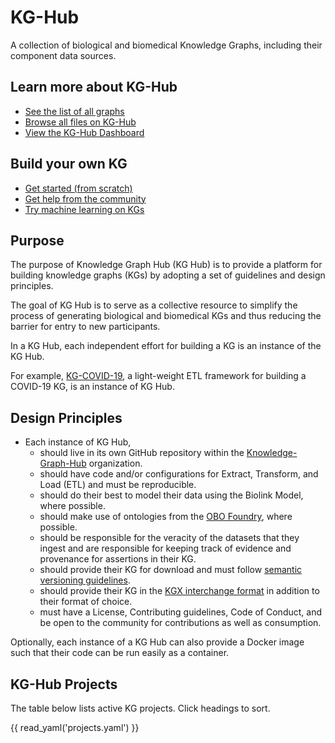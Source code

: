 # KG-Hub

A collection of biological and biomedical Knowledge Graphs, including their component data sources.

## Learn more about KG-Hub

- [See the list of all graphs](https://kghub.io/MANIFEST.yaml)
- [Browse all files on KG-Hub](https://kghub.io/)
- [View the KG-Hub Dashboard](http://kghub.org/kg-hub-dashboard/)

## Build your own KG

- [Get started (from scratch)](https://github.com/Knowledge-Graph-Hub/knowledge-graph-hub-support/blob/main/kg-hub-tutorials/KG-Hub%20Tutorial%201%20-%20Getting%20Started.ipynb)
- [Get help from the community](https://github.com/Knowledge-Graph-Hub/knowledge-graph-hub-support)
- [Try machine learning on KGs](https://github.com/Knowledge-Graph-Hub/knowledge-graph-hub-support/blob/main/kg-hub-tutorials/KG-Hub%20Tutorial%203%20-%20Link%20Prediction%20and%20More%20Graph%20Machine%20Learning.ipynb)

## Purpose

The purpose of Knowledge Graph Hub (KG Hub) is to provide a platform for building knowledge graphs (KGs) by adopting a set of guidelines and design principles.

The goal of KG Hub is to serve as a collective resource to simplify the process of generating biological and biomedical KGs and thus reducing the barrier for entry to new participants.

In a KG Hub, each independent effort for building a KG is an instance of the KG Hub.

For example, [KG-COVID-19](https://github.com/Knowledge-Graph-Hub/kg-covid-19), a light-weight ETL framework for building a COVID-19 KG, is an instance of KG Hub.

## Design Principles

- Each instance of KG Hub,
  - should live in its own GitHub repository within the [Knowledge-Graph-Hub](https://github.com/Knowledge-Graph-Hub/) organization.
  - should have code and/or configurations for Extract, Transform, and Load (ETL) and must be reproducible.
  - should do their best to model their data using the Biolink Model, where possible.
  - should make use of ontologies from the [OBO Foundry](http://www.obofoundry.org/), where possible.
  - should be responsible for the veracity of the datasets that they ingest and are responsible for keeping track of evidence and provenance for assertions in their KG.
  - should provide their KG for download and must follow [semantic versioning guidelines](https://semver.org/).
  - should provide their KG in the [KGX interchange format](https://github.com/NCATS-Tangerine/kgx/blob/master/data-preparation.md) in addition to their format of choice.
  - must have a License, Contributing guidelines, Code of Conduct, and be open to the community for contributions as well as consumption.

Optionally, each instance of a KG Hub can also provide a Docker image such that their code can be run easily as a container.

## KG-Hub Projects

The table below lists active KG projects. Click headings to sort.

{{ read_yaml('projects.yaml') }}
